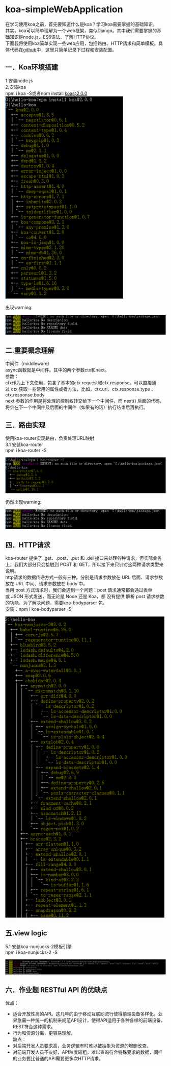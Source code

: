 koa-simpleWebApplication
=
在学习使用koa之前，首先要知道什么是koa？学习koa需要掌握的基础知识。<br>其实，koa可以简单理解为一个web框架，类似Django。其中我们需要掌握的基础知识是node.js、ES6语法、了解HTTP协议。<br>下面我将使用koa简单实现一些web应用，包括路由、HTTP请求和简单模板。具体代码在[github](https://github.com/hanjiacheng/koa-simpleWebApplication)中，这里只简单记录下过程和安装配置。

一．Koa环境搭建
-
1.安装node.js<br>
2.安装koa<br>
npm i koa -S或者npm install koa@2.0.0<br>
![image](https://github.com/hanjiacheng/koa-simpleWebApplication/blob/master/image/1.png)

出现warning:<br>

![image](https://github.com/hanjiacheng/koa-simpleWebApplication/blob/master/image/2.png)


二.重要概念理解
-
中间件（middleware）<br>
async函数就是中间件。其中的两个参数ctx和next。<br>
参数：<br>
ctx作为上下文使用，包含了基本的ctx.request和ctx.response。可以直接通过 ctx 获取一些常用的属性或者方法，比如，ctx.url、ctx.response.type 、ctx.response.body<br>
next 参数的作用是将处理的控制权转交给下一个中间件，而 next() 后面的代码，将会在下一个中间件及后面的中间件（如果有的话）执行结束后再执行。

三．路由实现
-
使用koa-router实现路由，负责处理URL映射<br>
3.1 安装koa-router<br>
npm i koa-router -S<br>

![image](https://github.com/hanjiacheng/koa-simpleWebApplication/blob/master/image/3.png)

仍然出现warning:<br>

![image](https://github.com/hanjiacheng/koa-simpleWebApplication/blob/master/image/4.png)

四．HTTP请求
-
koa-router 提供了 .get、.post、.put 和 .del 接口来处理各种请求，但实际业务上，我们大部分只会接触到 POST 和 GET，所以接下来只针对这两种请求类型来说明。<br>
http请求的数据传递方式一般有三种。分别是请求参数放在 URL 后面、请求参数放在 URL 中间、请求参数放在 body 中。<br>
当用 post 方式请求时，我们会遇到一个问题：post 请求通常都会通过表单或 JSON 形式发送，而无论是 Node 还是 Koa，都 没有提供 解析 post 请求参数的功能。为了解决问题，需要koa-bodyparser 包。<br>
安装：npm i koa-bodyparser -S<br>

![image](https://github.com/hanjiacheng/koa-simpleWebApplication/blob/master/image/5.png)


五.view logic
-
5.1 安装koa-nunjucks-2模板引擎<br>
npm i koa-nunjucks-2 -S<br>

![image](https://github.com/hanjiacheng/koa-simpleWebApplication/blob/master/image/6.png)



六．作业题 RESTful API 的优缺点<br>
-
优点：<br>
* 适合开放性高的API。这几年的由于移动互联网流行使得前端设备多样化，业界急需一种统一的机制来规范API设计，使得API适用于各种各样的前端设备，REST符合这种需求。<br>
* 行为和资源分离，更容易理解。<br>
缺点：<br>
* 对后端开发人员要求高，业务逻辑有时难以被抽象为资源的增删改查。<br>
* 对前端开发人员不友好，API粒度较粗，难以查询符合特殊要求的数据，同样的业务要比普通的API需要更多次HTTP请求。<br>
